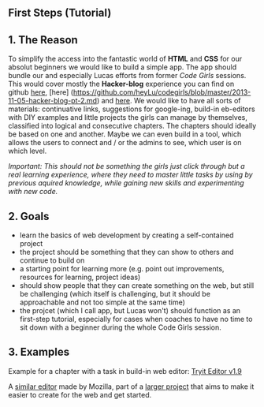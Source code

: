 ## First Steps (Tutorial)

## 1. The Reason
To simplify the access into the fantastic world of __HTML__ and __CSS__ for our absolut beginners we would like to build a simple app. The app should bundle our and especially Lucas efforts from former _Code Girls_ sessions. This would cover mostly the __Hacker-blog__ experience you can find on github [here](https://github.com/heyLu/codegirls/blob/master/2013-10-22-hacker-blog-pt-1.md), [here] (https://github.com/heyLu/codegirls/blob/master/2013-11-05-hacker-blog-pt-2.md) and [here](https://github.com/heyLu/codegirls/commit/c87a583312712b8f9dfb6baa7b154fc49439c222). We would like to have all sorts of materials: continuative links, suggestions for google-ing, build-in eb-editors with DIY examples and little projects the girls can manage by themselves, classified into logical and consecutive chapters. The chapters should ideally be based on one and another. 
Maybe we can even build in a tool, which allows the users to connect and / or the admins to see, which user is on which level. 

_Important: This should not be something the girls just click through but a real learning experience, where they need to master little tasks by using by previous aquired knowledge, while gaining new skills and experimenting with new code._

## 2. Goals

* learn the basics of web development by creating a self-contained
    project
* the project should be something that they can show to others and
    continue to build on
* a starting point for learning more (e.g. point out improvements,
    resources for learning, project ideas)
* should show people that they can create something on the web, but
    still be challenging (which itself is challenging, but it should be
    approachable and not too simple at the same time)
* the projcet (which I call app, but Lucas won't) should function as an first-step tutorial, especially for cases when coaches to have no time to sit down with a beginner during the whole Code Girls session.

## 3. Examples

Example for a chapter with a task in build-in web editor: [Tryit Editor v1.9](http://www.w3schools.com/cssref/tryit.asp?filename=trycss3_keyframes)

A [similar editor](https://thimble.webmaker.org/) made by Mozilla, part of a [larger project](https://webmaker.org/)
that aims to make it easier to create for the web and get started.
